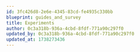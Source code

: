 ```yaml
---
id: 3fc426d8-2e6e-4345-83cd-fe4935c330bb
blueprint: guides_and_survey
title: Experiments
author: 0c3a318b-936a-4cbd-8fdf-771a90c297f0
updated_by: 0c3a318b-936a-4cbd-8fdf-771a90c297f0
updated_at: 1738273436
---
```

